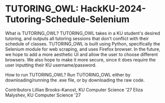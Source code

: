 # TUTORING_OWL: HackKU-2024-Tutoring-Schedule-Selenium

What is TUTORING_OWL?
  TUTORING_OWL takes in a KU student's desired tutoring, and outputs all tutoring sessions that don't conflict with their schedule of classes.
  TUTORING_OWL is built using Python, specifically the Selenium module for web scraping, and uses Firefox browser.
  In the future, we hope to add a more aesthetic UI and allow the user to choose different browsers.
  We also hope to make it more secure, since it does require the user inputting their KU username/password.

How to run TUTORING_OWL?
  Run TUTORING_OWL either by downloading/running the .exe file, or by downloading the raw code.

Contributors
  Lillian Brooks-Kanost, KU Computer Science '27
  Eliza Malyshev, KU Computer Science '27

  

